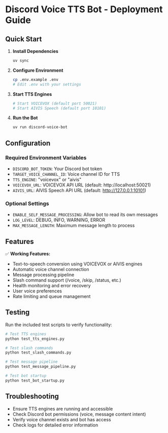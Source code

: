 # Discord Voice TTS Bot - Deployment Guide

## Quick Start

1. **Install Dependencies**
   ```bash
   uv sync
   ```

2. **Configure Environment**
   ```bash
   cp .env.example .env
   # Edit .env with your settings
   ```

3. **Start TTS Engines**
   ```bash
   # Start VOICEVOX (default port 50021)
   # Start AIVIS Speech (default port 10101)
   ```

4. **Run the Bot**
   ```bash
   uv run discord-voice-bot
   ```

## Configuration

### Required Environment Variables
- `DISCORD_BOT_TOKEN`: Your Discord bot token
- `TARGET_VOICE_CHANNEL_ID`: Voice channel ID for TTS
- `TTS_ENGINE`: "voicevox" or "aivis"
- `VOICEVOX_URL`: VOICEVOX API URL (default: http://localhost:50021)
- `AIVIS_URL`: AIVIS Speech API URL (default: http://127.0.0.1:10101)

### Optional Settings
- `ENABLE_SELF_MESSAGE_PROCESSING`: Allow bot to read its own messages
- `LOG_LEVEL`: DEBUG, INFO, WARNING, ERROR
- `MAX_MESSAGE_LENGTH`: Maximum message length to process

## Features

✅ **Working Features:**
- Text-to-speech conversion using VOICEVOX or AIVIS engines
- Automatic voice channel connection
- Message processing pipeline
- Slash command support (/voice, /skip, /status, etc.)
- Health monitoring and error recovery
- User voice preferences
- Rate limiting and queue management

## Testing

Run the included test scripts to verify functionality:

```bash
# Test TTS engines
python test_tts_engines.py

# Test slash commands
python test_slash_commands.py

# Test message pipeline
python test_message_pipeline.py

# Test bot startup
python test_bot_startup.py
```

## Troubleshooting

- Ensure TTS engines are running and accessible
- Check Discord bot permissions (voice, message content intent)
- Verify voice channel exists and bot has access
- Check logs for detailed error information
